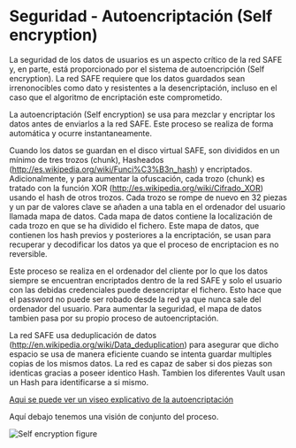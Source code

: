 # Seguridad - Autoencriptación (Self encryption)
La seguridad de los datos de usuarios es un aspecto crítico de la red SAFE y, en parte, está proporcionado por el sistema de autoencripción (Self encryption). La red SAFE requiere que los datos guardados sean irrenonocibles como dato y resistentes a la desencriptación, incluso en el caso que el algoritmo de encriptación este comprometido.

La autoencriptación (Self encryption) se usa para mezclar y encriptar los datos antes de enviarlos a la red SAFE. Este proceso se realiza de forma automática y ocurre instantaneamente.

Cuando los datos se guardan en el disco virtual SAFE, son divididos en un mínimo de tres trozos (chunk), Hasheados (http://es.wikipedia.org/wiki/Funci%C3%B3n_hash) y encriptados. Adicionalmente, y para aumentar la ofuscación, cada trozo (chunk) es tratado con la función XOR (http://es.wikipedia.org/wiki/Cifrado_XOR) usando el hash de otros trozos.
Cada trozo se rompe de nuevo en 32 piezas y un par de valores clave se añaden a una tabla en el ordenador del usuario llamada mapa de datos. Cada mapa de datos contiene la localización de cada trozo en que se ha dividido el fichero. Este mapa de datos, que contienen los hash previos y posteriores a la encriptación, se usan para recuperar y decodificar los datos ya que el proceso de encriptacion es no reversible.

Este proceso se realiza en el ordenador del cliente por lo que los datos siempre se encuentran encriptados dentro de la red SAFE y solo el usuario con las debidas credenciales puede desencriptar el fichero. Esto hace que el password no puede ser robado desde la red ya que nunca sale del ordenador del usuario.
Para aumentar la seguridad, el mapa de datos tambien pasa por su propio proceso de autoencriptación.

La red SAFE usa deduplicación de datos (http://en.wikipedia.org/wiki/Data_deduplication) para asegurar que dicho espacio se usa de manera eficiente cuando se intenta guardar multiples copias de los mismos datos. La red es capaz de saber si dos piezas son identicas gracias a poseer identico Hash. Tambien los diferentes Vault usan un Hash para identificarse a si mismo.

[Aqui se puede ver un viseo explicativo de la autoencriptación](https://www.youtube.com/watch?v=Jnvwv4z17b4)

Aquí debajo tenemos una visión de conjunto del proceso.

![Self encryption figure](./img/self-encryption.png)

